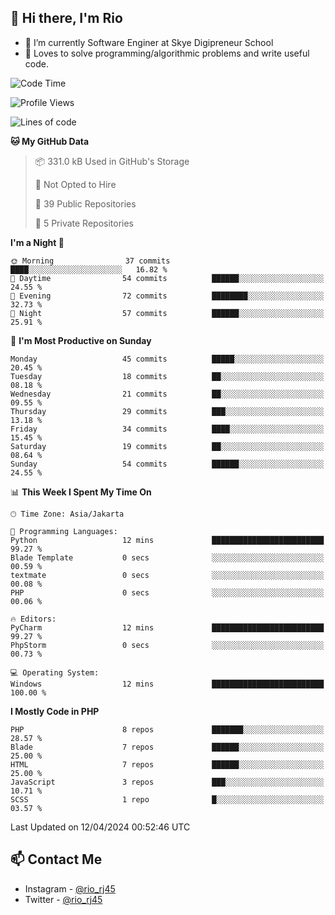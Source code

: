 ## 👋 Hi there, I'm Rio 

-  🔭 I’m currently Software Enginer at Skye Digipreneur School
-  💬 Loves to solve programming/algorithmic problems and write useful code.

<!--START_SECTION:waka-->
![Code Time](http://img.shields.io/badge/Code%20Time-1%2C033%20hrs%2048%20mins-blue)

![Profile Views](http://img.shields.io/badge/Profile%20Views-72-blue)

![Lines of code](https://img.shields.io/badge/From%20Hello%20World%20I%27ve%20Written-4.9%20million%20lines%20of%20code-blue)

**🐱 My GitHub Data** 

> 📦 331.0 kB Used in GitHub's Storage 
 > 
> 🚫 Not Opted to Hire
 > 
> 📜 39 Public Repositories 
 > 
> 🔑 5 Private Repositories 
 > 
**I'm a Night 🦉** 

```text
🌞 Morning                37 commits          ████░░░░░░░░░░░░░░░░░░░░░   16.82 % 
🌆 Daytime                54 commits          ██████░░░░░░░░░░░░░░░░░░░   24.55 % 
🌃 Evening                72 commits          ████████░░░░░░░░░░░░░░░░░   32.73 % 
🌙 Night                  57 commits          ██████░░░░░░░░░░░░░░░░░░░   25.91 % 
```
📅 **I'm Most Productive on Sunday** 

```text
Monday                   45 commits          █████░░░░░░░░░░░░░░░░░░░░   20.45 % 
Tuesday                  18 commits          ██░░░░░░░░░░░░░░░░░░░░░░░   08.18 % 
Wednesday                21 commits          ██░░░░░░░░░░░░░░░░░░░░░░░   09.55 % 
Thursday                 29 commits          ███░░░░░░░░░░░░░░░░░░░░░░   13.18 % 
Friday                   34 commits          ████░░░░░░░░░░░░░░░░░░░░░   15.45 % 
Saturday                 19 commits          ██░░░░░░░░░░░░░░░░░░░░░░░   08.64 % 
Sunday                   54 commits          ██████░░░░░░░░░░░░░░░░░░░   24.55 % 
```


📊 **This Week I Spent My Time On** 

```text
🕑︎ Time Zone: Asia/Jakarta

💬 Programming Languages: 
Python                   12 mins             █████████████████████████   99.27 % 
Blade Template           0 secs              ░░░░░░░░░░░░░░░░░░░░░░░░░   00.59 % 
textmate                 0 secs              ░░░░░░░░░░░░░░░░░░░░░░░░░   00.08 % 
PHP                      0 secs              ░░░░░░░░░░░░░░░░░░░░░░░░░   00.06 % 

🔥 Editors: 
PyCharm                  12 mins             █████████████████████████   99.27 % 
PhpStorm                 0 secs              ░░░░░░░░░░░░░░░░░░░░░░░░░   00.73 % 

💻 Operating System: 
Windows                  12 mins             █████████████████████████   100.00 % 
```

**I Mostly Code in PHP** 

```text
PHP                      8 repos             ███████░░░░░░░░░░░░░░░░░░   28.57 % 
Blade                    7 repos             ██████░░░░░░░░░░░░░░░░░░░   25.00 % 
HTML                     7 repos             ██████░░░░░░░░░░░░░░░░░░░   25.00 % 
JavaScript               3 repos             ███░░░░░░░░░░░░░░░░░░░░░░   10.71 % 
SCSS                     1 repo              █░░░░░░░░░░░░░░░░░░░░░░░░   03.57 % 
```




 Last Updated on 12/04/2024 00:52:46 UTC
<!--END_SECTION:waka-->

## 📫 Contact Me
- Instagram - [@rio_rj45](https://www.instagram.com/rio_rj45/)
- Twitter - [@rio_rj45](https://twitter.com/rio_rj45)
